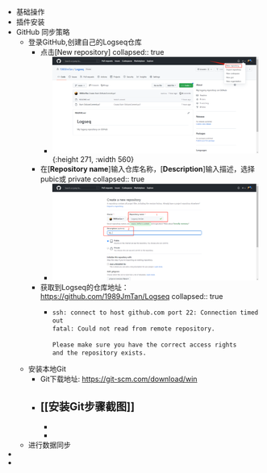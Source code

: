 - 基础操作
- 插件安装
- GitHub 同步策略
	- 登录GitHub,创建自己的Logseq仓库
		- 点击[New repository]
		  collapsed:: true
			- ![image.png](../assets/image_1671175508127_0.png){:height 271, :width 560}
		- 在[**Repository name**]输入仓库名称，[**Description**]输入描述，选择pubic或 private
		  collapsed:: true
			- ![image.png](../assets/image_1671175670716_0.png)
		- 获取到Logseq的仓库地址：  https://github.com/1989JmTan/Logseq
		  collapsed:: true
			- ```
			  ssh: connect to host github.com port 22: Connection timed out
			  fatal: Could not read from remote repository.
			  
			  Please make sure you have the correct access rights
			  and the repository exists.
			  ```
	- 安装本地Git
		- Git下载地址:  https://git-scm.com/download/win
		- [[安装Git步骤截图]]
			-
			-
			-
	- 进行数据同步
-
-